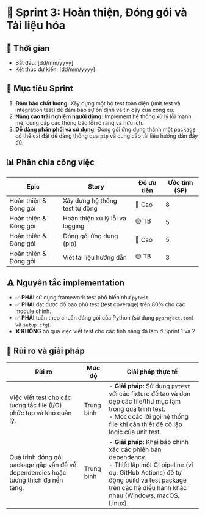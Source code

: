 # 🎯 Sprint 3: Hoàn thiện, Đóng gói và Tài liệu hóa

## 📅 Thời gian
- Bắt đầu: [dd/mm/yyyy]
- Kết thúc dự kiến: [dd/mm/yyyy]

## 🎯 Mục tiêu Sprint
1. **Đảm bảo chất lượng:** Xây dựng một bộ test toàn diện (unit test và integration test) để đảm bảo sự ổn định và tin cậy của công cụ.
2. **Nâng cao trải nghiệm người dùng:** Implement hệ thống xử lý lỗi mạnh mẽ, cung cấp các thông báo lỗi rõ ràng và hữu ích.
3. **Dễ dàng phân phối và sử dụng:** Đóng gói ứng dụng thành một package có thể cài đặt dễ dàng thông qua `pip` và cung cấp tài liệu hướng dẫn đầy đủ.

## 📊 Phân chia công việc
| Epic | Story | Độ ưu tiên | Ước tính (SP) |
|------|-------|------------|----------|
| Hoàn thiện & Đóng gói | Xây dựng hệ thống test tự động | 🔴 Cao | 8 |
| Hoàn thiện & Đóng gói | Hoàn thiện xử lý lỗi và logging | 🟡 TB | 5 |
| Hoàn thiện & Đóng gói | Đóng gói ứng dụng (pip) | 🔴 Cao | 5 |
| Hoàn thiện & Đóng gói | Viết tài liệu hướng dẫn | 🟡 TB | 3 |

## ⚠️ Nguyên tắc implementation
- ✅ **PHẢI** sử dụng framework test phổ biến như `pytest`.
- ✅ **PHẢI** đạt được độ bao phủ test (test coverage) trên 80% cho các module chính.
- ✅ **PHẢI** tuân theo chuẩn đóng gói của Python (sử dụng `pyproject.toml` và `setup.cfg`).
- ❌ **KHÔNG** bỏ qua việc viết test cho các tính năng đã làm ở Sprint 1 và 2.

## 🚨 Rủi ro và giải pháp
| Rủi ro | Mức độ | Giải pháp thực tế |
|--------|--------|-------------------|
| Việc viết test cho các tương tác file (I/O) phức tạp và khó quản lý. | Trung bình | - **Giải pháp:** Sử dụng `pytest` với các fixture để tạo và dọn dẹp các file/thư mục tạm trong quá trình test. <br/>- Mock các lời gọi hệ thống file khi cần thiết để cô lập logic của unit test. |
| Quá trình đóng gói package gặp vấn đề về dependencies hoặc tương thích đa nền tảng. | Trung bình | - **Giải pháp:** Khai báo chính xác các phiên bản dependency. <br/>- Thiết lập một CI pipeline (ví dụ: GitHub Actions) để tự động build và test package trên các hệ điều hành khác nhau (Windows, macOS, Linux). | 